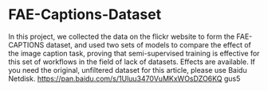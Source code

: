 # FAE-Captions-Dataset
In this project, we collected the data on the flickr website to form the FAE-CAPTIONS dataset, and used two sets of models to compare the effect of the image caption task, proving that semi-supervised training is effective for this set of workflows in the field of lack of datasets. Effects are available.
If you need the original, unfiltered dataset for this article, please use Baidu Netdisk.
https://pan.baidu.com/s/1Uluu3470VuMKxWOsDZO6KQ
gus5
